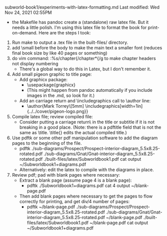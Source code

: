 subworld-book1/experiments-with-latex-formatting.md
Last modified: Wed Nov 24, 2021  02:55PM

* the Makefile has pandoc create a (standalone) raw latex file. But it needs a little polish. I'm using this latex file to format the book for print-on-demand. Here are the steps I took:

1. Run make to output a .tex file in the built-files/ directory.
2. add \small before the body to make the main text a smaller font (reduces final book size by like 40 pages or something)
3. do vim command: :%s/chapter{/chapter\*{/g to make chapter headers not display numbering
	* There's a global way to do this in Latex, but I don't remember it.
4. Add small pigeon graphic to title page:
	* Add graphicx package:
		* \usepackage{graphicx}
		* (This might happen from pandoc automatically if you include images in the .md, so look for it.)
	* Add an carriage return and \includegraphics call to \author line:
		* \author{Mark Torrey\\[5mm] \includegraphics[width=1in]{../../cover/pigeon-logo.png}}
5. Compile latex file; review compiled file:
	* Consider putting a carriage return\\ in the title or subtitle if it is not breaking in a good place. (Note: there is a pdftitle field that is not the same as \title. \title{} edits the actual compiled title.)
6. Use pdftk or some other pdf manipulation software to add the diagram pages to the beginning of the file.
	* pdftk ./sub-diagrams/Prospect/Prospect-interior-diagram_5.5x8.25-rotated.pdf ./sub-diagrams/Gnat/Gnat-interior-diagram_5.5x8.25-rotated.pdf ./built-files/latex/Subworldbook1.pdf cat output ~/Subworldbook1+diagrams.pdf
	* Alternatively: edit the latex to compile with the diagrams in place.
7. Review pdf; pad with blank pages where necessary:
	* Extract a blank page (assume page 4 is a blank page):
		* pdftk ./Subworldbook1+diagrams.pdf cat 4 output ~/blank-page.pdf
	* Then add blank pages where necessary to get the pages to flow correctly for printing, and get div/4 number of pages:
		* pdftk ~/blank-page.pdf ./sub-diagrams/Prospect/Prospect-interior-diagram_5.5x8.25-rotated.pdf ./sub-diagrams/Gnat/Gnat-interior-diagram_5.5x8.25-rotated.pdf ~/blank-page.pdf ./built-files/latex/Subworldbook1.pdf ~/blank-page.pdf cat output ~/Subworldbook1+diagrams.pdf


